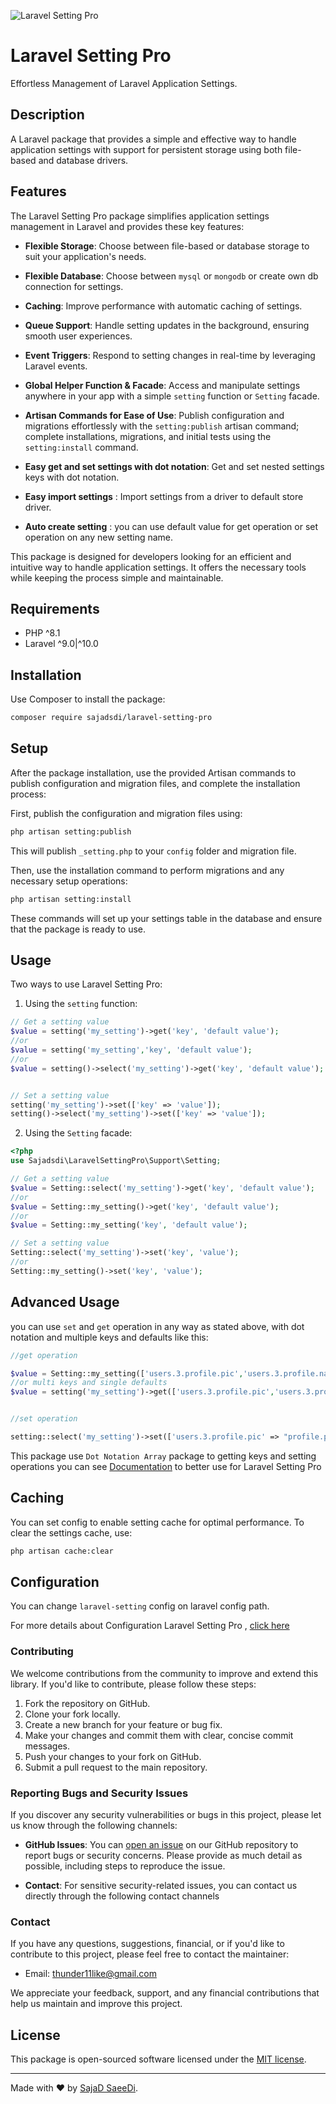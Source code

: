 ![Laravel Setting Pro](https://sajadsdi.github.io/images/laravel-setting-pro.jpg)

# Laravel Setting Pro

Effortless Management of Laravel Application Settings.

## Description

A Laravel package that provides a simple and effective way to handle application settings with support for persistent
storage using both file-based and database drivers.

## Features

The Laravel Setting Pro package simplifies application settings management in Laravel and provides these key features:

- **Flexible Storage**: Choose between file-based or database storage to suit your application's needs.
 
- **Flexible Database**: Choose between `mysql` or `mongodb` or create own db connection for settings.

- **Caching**: Improve performance with automatic caching of settings.

- **Queue Support**: Handle setting updates in the background, ensuring smooth user experiences.

- **Event Triggers**: Respond to setting changes in real-time by leveraging Laravel events.

- **Global Helper Function & Facade**: Access and manipulate settings anywhere in your app with a simple `setting` function or `Setting` facade.

- **Artisan Commands for Ease of Use**: Publish configuration and migrations effortlessly with the `setting:publish`
  artisan command; complete installations, migrations, and initial tests using the `setting:install` command.

- **Easy get and set settings with dot notation**: Get and set nested settings keys with dot notation.

- **Easy import settings** : Import settings from a driver to default store driver.

- **Auto create setting** : you can use default value for get operation or set operation on any new setting name.

This package is designed for developers looking for an efficient and intuitive way to handle application settings. It
offers the necessary tools while keeping the process simple and maintainable.

## Requirements

- PHP ^8.1
- Laravel ^9.0|^10.0

## Installation

Use Composer to install the package:

```bash
composer require sajadsdi/laravel-setting-pro
```

## Setup

After the package installation, use the provided Artisan commands to publish configuration and migration files, and
complete the installation process:

First, publish the configuration and migration files using:

```bash
php artisan setting:publish
````

This will publish `_setting.php` to your `config` folder and migration file.

Then, use the installation command to perform migrations and any necessary setup operations:

```bash
php artisan setting:install
```

These commands will set up your settings table in the database and ensure that the package is ready to use.

## Usage

Two ways to use Laravel Setting Pro:

1. Using the `setting` function:

```php
// Get a setting value
$value = setting('my_setting')->get('key', 'default value');
//or 
$value = setting('my_setting','key', 'default value');
//or
$value = setting()->select('my_setting')->get('key', 'default value');


// Set a setting value
setting('my_setting')->set(['key' => 'value']);
setting()->select('my_setting')->set(['key' => 'value']);

```

2. Using the `Setting` facade:

```php
<?php
use Sajadsdi\LaravelSettingPro\Support\Setting;

// Get a setting value
$value = Setting::select('my_setting')->get('key', 'default value');
//or
$value = Setting::my_setting()->get('key', 'default value');
//or
$value = Setting::my_setting('key', 'default value');

// Set a setting value
Setting::select('my_setting')->set('key', 'value');
//or
Setting::my_setting()->set('key', 'value');

```

## Advanced Usage
you can use `set` and `get` operation in any way as stated above, with dot notation and multiple keys and defaults like this:

```php
//get operation

$value = Setting::my_setting(['users.3.profile.pic','users.3.profile.name'], ["default.png","No name"]);
//or multi keys and single defaults
$value = setting('my_setting')->get(['users.3.profile.pic','users.3.profile.name'], ["no data"]);


//set operation 

setting::select('my_setting')->set(['users.3.profile.pic' => "profile.png",'users.3.profile.name' => "john"])
```
This package use `Dot Notation Array` package to getting keys and setting operations you can see [Documentation](https://github.com/sajadsdi/array-dot-notation) to better use for Laravel Setting Pro

## Caching

You can set config to enable setting cache for optimal performance. To clear the settings cache, use:

```bash
php artisan cache:clear
```

## Configuration
You can change `laravel-setting` config on laravel config path.

For more details about Configuration Laravel Setting Pro , [click here](CONFIGURATION.md)

### Contributing

We welcome contributions from the community to improve and extend this library. If you'd like to contribute, please follow these steps:

1. Fork the repository on GitHub.
2. Clone your fork locally.
3. Create a new branch for your feature or bug fix.
4. Make your changes and commit them with clear, concise commit messages.
5. Push your changes to your fork on GitHub.
6. Submit a pull request to the main repository.

### Reporting Bugs and Security Issues

If you discover any security vulnerabilities or bugs in this project, please let us know through the following channels:

- **GitHub Issues**: You can [open an issue](https://github.com/sajadsdi/laravel-setting-pro/issues) on our GitHub repository to report bugs or security concerns. Please provide as much detail as possible, including steps to reproduce the issue.

- **Contact**: For sensitive security-related issues, you can contact us directly through the following contact channels

### Contact

If you have any questions, suggestions, financial, or if you'd like to contribute to this project, please feel free to contact the maintainer:

- Email: thunder11like@gmail.com

We appreciate your feedback, support, and any financial contributions that help us maintain and improve this project.

## License

This package is open-sourced software licensed under the [MIT license](LICENSE).

---

Made with ❤️ by [SajaD SaeeDi](mailto:thunder11like@gmail.com).
